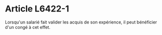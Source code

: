 # Article L6422-1

Lorsqu'un salarié fait valider les acquis de son expérience, il peut bénéficier d'un congé à cet effet.